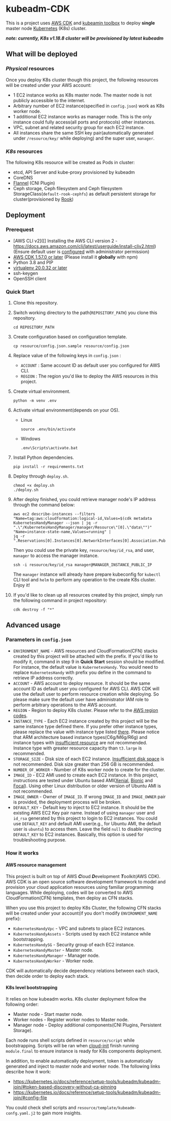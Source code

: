 
# kubeadm-CDK

This is a project uses [AWS CDK](https://github.com/aws/aws-cdk) and [kubeamin toolbox](https://kubernetes.io/docs/setup/production-environment/tools/kubeadm/install-kubeadm/) to deploy **single** master node [Kubernetes](https://kubernetes.io/) (K8s) cluster.

***note: currently, K8s v1.18.8 cluster will be provisioned by latest kubeadm*** 

## What will be deployed

### ***Physical*** resources

Once you deploy K8s cluster though this project, the following resources will be created under your AWS account:

- 1 EC2 instance works as K8s master node. The master node is not publicly accessible to the internet.
- Arbitrary number of EC2 instance(specified in `config.json`) work as K8s worker node.
- 1 additional EC2 instance works as manager node. This is the only instance could fully access(all ports and protocols) other instances.
- VPC, subnet and related security group for each EC2 instance.
- All instances share the same SSH key pair(automatically generated under `/resource/key/` while deploying) and the super user, `manager`.

### ***K8s*** resources

The following K8s resource will be created as Pods in cluster:

- etcd, API Server and kube-proxy provisioned by kubeadm
- CoreDNS
- [Flannel](https://github.com/coreos/flannel) (CNI Plugin)
- Ceph storage, Ceph filesystem and Ceph filesystem StorageClass(`default-rook-cephfs`) as default persistent storage for cluster(provisioned by [Rook](https://rook.io/docs/rook/v1.4/ceph-filesystem.html))

## Deployment

### Prerequest

- [AWS CLI v2]([] Installing the AWS CLI version 2 - https://docs.aws.amazon.com/cli/latest/userguide/install-cliv2.html) (Ensure default user is [configured](https://docs.aws.amazon.com/cli/latest/userguide/cli-configure-quickstart.html#cli-configure-quickstart-config) with administrator permission)
- [AWS CDK 1.57.0 or later](https://github.com/aws/aws-cdk#getting-started) (Please install it **globally** with npm)
- Python 3.8 and PIP
- [virtualenv 20.0.32 or later](https://pypi.org/project/virtualenv/)
- ssh-keygen
- OpenSSH client

### Quick Start

1. Clone this repository.

2. Switch working directory to the path(`REPOSITORY_PATH`) you clone this repository. 

   ```
   cd REPOSITORY_PATH
   ```

3. Create configuration based on configuration template.

   ```
   cp resource/config.json.sample resource/config.json
   ```

4. Replace value of the following keys in `config.json` :

   - `ACCOUNT` : Same account ID as default user you configured for AWS CLI.
   - `REGION` : The region you'd like to deploy the AWS resources in this project.

5. Create virtual environment.

   ```
   python -m venv .env
   ```

6. Activate virtual environment(depends on your OS).

   - Linux

     ```
     source .env/bin/activate
     ```

   - Windows

     ```
     .env\Scripts\activate.bat
     ```

7. Install Python dependencies.

   ```
   pip install -r requirements.txt
   ```

8. Deploy through `deploy.sh`.

   ```
   chmod +x deploy.sh
   ./deploy.sh
   ```

9. After deploy finished, you could retrieve manager node's IP address through the command below:

   ```
   aws ec2 describe-instances --filters "Name=tag:aws:cloudformation:logical-id,Values=$(cdk metadata KubernetesHandyManager --json | jq -r ".\"/KubernetesHandyManager/manager/Resource\"[0].\"data\"")" "Name=instance-state-name,Values=running" |
   jq -r ".Reservations[0].Instances[0].NetworkInterfaces[0].Association.PublicIp"
   ```

   Then you could use the private key, `resource/key/id_rsa`, and user, `manager` to access the manager instance.

   ```
   ssh -i resource/key/id_rsa manager@MANAGER_INSTANCE_PUBLIC_IP
   ```

   The `manager` instance will already have prepare kubeconfig for `kubectl` CLI tool and `helm` to perform any operation to the create K8s cluster. Enjoy it!

10. If you'd like to clean up all resources created by this project, simply run the following command in project repository:

    ```
    cdk destroy -f "*"
    ```

## Advanced usage

### Parameters in `config.json`

- `ENVIRONMENT_NAME` - AWS resources and CloudFormation(CFN) stacks created by this project will be attached with the prefix. If you'd like to modify it, command in step 9 in **Quick Start** session should be modified. For instance, the default value is `KubernetesHandy`. You would need to replace `KubernetesHandy` with prefix you define in the command to retrieve IP address correctly.
- `ACCOUNT` - AWS account to deploy resource. It should be the same account ID as default user you configured for AWS CLI. AWS CDK will use the default user to perform resource creation while deploying. So please make sure the default user have administrator IAM role to perform arbitrary operations to the AWS account.
- `REGION` - Region to deploy K8s cluster. Please refer to the [AWS region codes](https://docs.aws.amazon.com/AWSEC2/latest/UserGuide/using-regions-availability-zones.html#concepts-available-regions).
- `INSTANCE_TYPE` - Each EC2 instance created by this project will be the same instance type defined there. If you prefer other instance types, please replace the value with instance type listed [there](https://aws.amazon.com/ec2/instance-types/?nc1=h_ls). Please notice that ARM architecture based instance types(C6g/M6g/R6g) and instance types with [insufficient resource](https://kubernetes.io/docs/setup/production-environment/tools/kubeadm/install-kubeadm/#before-you-begin) are not recommended. Instance type with greater resource capacity than `t3.large` is recommended.
- `STORAGE_SIZE` - Disk size of each EC2 instance. [Insufficient disk space](https://kubernetes.io/docs/setup/production-environment/tools/kubeadm/install-kubeadm/#before-you-begin) is not recommended. Disk size greater than 256 GB is recommended.
- `NUMBER_OF_WORKER` - Number of K8s worker node to create for the cluster.
- `IMAGE_ID` - EC2 AMI used to create each EC2 instance. In this project, instructions are tested under Ubuntu based AMI([Xenial](https://releases.ubuntu.com/16.04/), [Bionic](https://releases.ubuntu.com/18.04/) and [Focal](https://releases.ubuntu.com/20.04/)). Using other Linux distribution or older version of Ubuntu AMI is not recommended.
- `IMAGE_OWNER` - Owner of `IMAGE_ID`. If wrong `IMAGE_ID` and `IMAGE_OWNER` pair is provided, the deployment process will be broken.
-  `DEFAULT_KEY` - Default key to inject to EC2 instance. It should be the existing AWS EC2 Key pair name. Instead of using `manager` user and `id_rsa` generated by this project to login to EC2 instances. You could use `DEFAULT_KEY` and default AMI user(e.g., for Ubuntu AMI, the default user is `ubuntu`) to access them. Leave the field `null` to disable injecting `DEFAULT_KEY` to EC2 instances. Basically, this option is used for troubleshooting purpose.

### How it works

#### AWS resource management

This project is built on top of AWS ***C***loud ***D***evelopment ***T***oolkit(AWS CDK). AWS CDK is an open source software development framework to model and  provision your cloud application resources using familiar programming languages. While deploying, codes will be converted to AWS CloudFormation(CFN) templates, then deploy as CFN stacks.

When you use this project to deploy K8s Cluster, the following CFN stacks will be created under your account(if you don't modify `ENVIRONMENT_NAME` prefix):

- `KubernetesHandyVpc` - VPC and subnets to place EC2 instances.
- `KubernetesHandyAssets` - Scripts used by each EC2 instance while bootstrapping.
- `KubernetesHandySG` - Security group of each EC2 instance.
- `KubernetesHandyMaster` - Master node.
- `KubernetesHandyManager` - Manager node.
- `KubernetesHandyWorker` - Worker node.

CDK will automatically decide dependency relations between each stack, then decide order to deploy each stack.

#### K8s level bootstrapping

It relies on how kubeadm works. K8s cluster deployment follow the following order:

- Master node - Start master node.
- Worker nodes - Register worker nodes to Master node.
- Manager node - Deploy additional components(CNI Plugins, Persistent Storage).

Each node runs shell scripts defined in `resource/script` while bootstrapping. Scripts will be ran when [cloud-init](https://docs.aws.amazon.com/AWSEC2/latest/UserGuide/user-data.html) finish running `module.final` to ensure instance is ready for K8s components deployment.

In addition, to enable automatically deployment, token is automatically generated and inject to master node and worker node. The following links describe how it work:

- https://kubernetes.io/docs/reference/setup-tools/kubeadm/kubeadm-join/#token-based-discovery-without-ca-pinning
- https://kubernetes.io/docs/reference/setup-tools/kubeadm/kubeadm-join/#config-file

You could check shell scripts and `resource/template/kubeadm-confg.yaml.j2` to gain more insights.